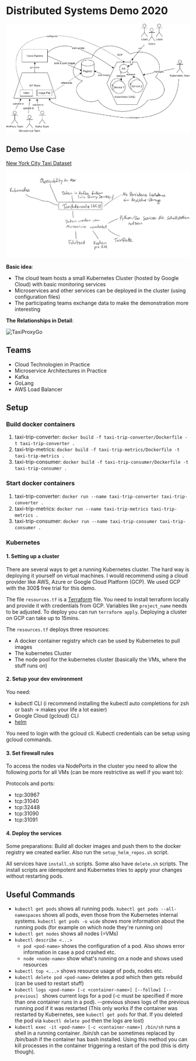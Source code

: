 # Distributed Systems Demo 2020

![Project summary](diagrams/project_overview.png)

## Demo Use Case

[New York City Taxi Dataset](https://www1.nyc.gov/site/tlc/about/tlc-trip-record-data.page)

![Taxi Data Mindmap](diagrams/taxi_data_mindmap.JPG)

**Basic idea**: 
- The cloud team hosts a small Kubernetes Cluster (hosted by Google Cloud) with basic monitoring services
- Microservices and other services can be deployed in the cluster (using configuration files)
- The participating teams exchange data to make the demonstration more interesting

**The Relationships in Detail**:

![TaxiProxyGo](https://user-images.githubusercontent.com/16650999/85385333-75f9de00-b542-11ea-94b2-7f47f38bd6d7.jpg)

## Teams

- Cloud Technologien in Practice
- Microservice Architectures in Practice
- Kafka
- GoLang
- AWS Load Balancer

## Setup

### Build docker containers

1. taxi-trip-converter: `docker build -f taxi-trip-converter/Dockerfile -t taxi-trip-converter .`
2. taxi-trip-metrics: `docker build -f taxi-trip-metrics/Dockerfile -t taxi-trip-metrics .`
3. taxi-trip-consumer: `docker build -f taxi-trip-consumer/Dockerfile -t taxi-trip-consumer .`

### Start docker containers

1. taxi-trip-converter: `docker run --name taxi-trip-converter taxi-trip-converter .`
2. taxi-trip-metrics: `docker run --name taxi-trip-metrics taxi-trip-metrics .`
3. taxi-trip-consumer: `docker run --name taxi-trip-consumer taxi-trip-consumer .`



### Kubernetes

#### 1. Setting up a cluster

There are several ways to get a running Kubernetes cluster. The hard way is deploying it yourself on virtual machines. I would recommend using a cloud provider like AWS, Azure or Google Cloud Platform (GCP). We used GCP with the 300$ free trial for this demo.

The file `resources.tf` is a [Terraform](https://www.terraform.io/downloads.html) file. You need to install terraform locally and provide it with credentials from GCP. Variables like `project_name` needs to be adjusted. To deploy you can run `terraform apply`. Deploying a cluster on GCP can take up to 15mins.

The `resources.tf` deploys three resources:

- A docker container registry which can be used by Kubernetes to pull images
- The kubernetes Cluster
- The node pool for the kubernetes cluster (basically the VMs, where the stuff runs on)

#### 2. Setup your dev environment

You need: 

- kubectl CLI (i recommend installing the kubectl auto completions for zsh or bash -> makes your life a lot easier)
- Google Cloud (gcloud) CLI
- [helm](https://helm.sh/docs/intro/install/)

You need to login with the gcloud cli. Kubectl credentials can be setup using gcloud commands.

#### 3. Set firewall rules

To access the nodes via NodePorts in the cluster you need to allow the following ports for all VMs (can be more restrictive as well if you want to):

Protocols and ports:

- tcp:30967
- tcp:31040
- tcp:32448
- tcp:31090
- tcp:31091 

#### 4. Deploy the services

Some preparations: Build all docker images and push them to the docker registry we created earlier. Also run the `setup_helm_repos.sh` script.

All services have `install.sh` scripts. Some also have `delete.sh` scripts. The install scripts are idempotent and Kubernetes tries to apply your changes without restarting pods.

## Useful Commands

- `kubectl get pods` shows all running pods. `kubectl get pods --all-namespaces` shows all pods, even those from the Kubernetes internal systems. `kubectl get pods -o wide` shows more information about the running pods (for example on which node they're running on)
- `kubectl get nodes` shows all nodes (=VMs)
- `kubectl describe <...>`
  - `pod <pod-name>` shows the configuration of a pod. Also shows error information in case a pod crashed etc.
  - `node <node-name>` show what's running on a node and shows used resources
- `kubectl top <...>` shows resource usage of pods, nodes etc.
- `kubectl delete pod <pod-name>` deletes a pod which then gets rebuild (can be used to restart stuff)
- `kubectl logs <pod-name> [-c <container-name>] [--follow] [--previous] ` shows current logs for a pod (-c must be specified if more than one container runs in a pod). --previous shows logs of the previous running pod if it was restarted (This only works if the container was restarted by Kubernetes, see `kubectl get pods` for that. If you deleted the pod via `kubectl delete pod` then the logs are lost)
- `kubectl exec -it <pod-name> [-c <container-name>] /bin/sh` runs a shell in a running container. /bin/sh can be sometimes replaced by /bin/bash if the container has bash installed. Using this method you can kill processes in the container triggering a restart of the pod (this is dirty though).